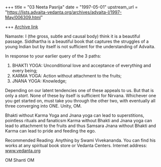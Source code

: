 +++
title = "03 Neeta Pasrija"
date = "1997-05-01"
upstream_url = "https://lists.advaita-vedanta.org/archives/advaita-l/1997-May/006309.html"

+++
[Archive link](https://lists.advaita-vedanta.org/archives/advaita-l/1997-May/006309.html)

Namaste:
I (the gross, subtle and causal body) think it is a beautiful passage.
Siddhartha is a beautiful book that captures the struggles of a young Indian
but by itself is not sufficient for the understanding of Advaita.

In response to your earlier query of the 3 paths:

1. BHAKTI YOGA:  Unconditional love and acceptance of everything and every
being;
2. KARMA YOGA:  Action without attachment to the fruits;
3. JNANA YOGA:   Knowledge;

Depending on our latent tendencies one of these appeals to us.  But that is
only a *start*.  None of these by itself is sufficient for Nirvana.  Whichever
one you get started on, must take you through the other two, with eventually
all three converging into ONE.  Unity,  OM.

Bhakti without Karma Yoga and Jnana yoga  can lead to superstitions,  pointless
rituals and fanaticsm
Karma without Bhakti and Jnana yoga  can lead to attachment to the fruits and
thus Samsara
Jnana without Bhakti and Karma  can lead to pride and feeding the ego.

Recommended Reading:  Anything by  Swami Vivekananda.  You can find his works
at any spiritual book store or Vedanta Centers.  Internet address:
www.vedanta.org


OM Shanti OM

